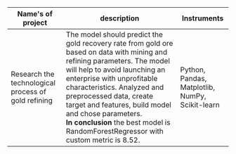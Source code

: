 | **Name's of project**                               | **description**                                                                                                                                                                                                                                                                                                                                                                                   |                                 **Instruments** |
|-----------------------------------------------------|---------------------------------------------------------------------------------------------------------------------------------------------------------------------------------------------------------------------------------------------------------------------------------------------------------------------------------------------------------------------------------------------------|-------------------------------------------------|
| Research the technological process of gold refining | The model should predict the gold recovery rate from gold ore based on data with mining and refining parameters. The model will help to avoid launching an enterprise with unprofitable characteristics. Analyzed and preprocessed data, create target and features, build model and chose parameters.<br/> **In conclusion** the best model is RandomForestRegressor with custom metric is 8.52. | Python, Pandas, Matplotlib, NumPy, Scikit-learn |